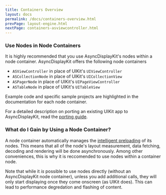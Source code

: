 ```yaml
---
title: Containers Overview
layout: docs
permalink: /docs/containers-overview.html
prevPage: layout-engine.html
nextPage: containers-asviewcontroller.html
---
```


### Use Nodes in Node Containers
It is highly recommended that you use AsyncDisplayKit's nodes within a node container. AsyncDisplayKit offers the following node containers

- `ASViewController` in place of UIKit's `UIViewController`
- `ASCollectionNode` in place of UIKit's `UICollectionView`
- `ASPagerNode` in place of UIKit's `UIPageViewController`
- `ASTableNode` in place of UIKit's `UITableView`
 
Example code and specific sample projects are highlighted in the documentation for each node container. 

For a detailed description on porting an existing UIKit app to AsyncDisplayKit, read the <a href = "porting-guide.html">porting guide</a>.

### What do I Gain by Using a Node Container?

A node container automatically manages the <a href = "intelligent-preloading.html">intelligent preloading</a> of its nodes. This means that all of the node's layout measurement, data fetching, decoding and rendering will be done asynchronously. Among other conveniences, this is why it is reccomended to use nodes within a container node.

Note that while it _is_ possible to use nodes directly (without an AsyncDisplayKit node container), unless you add additional calls, they will only start displaying once they come onscreen (as UIKit does). This can lead to performance degredation and flashing of content.
